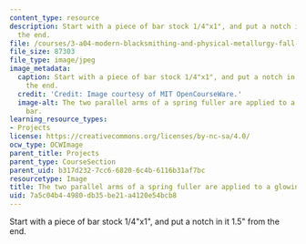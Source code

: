 ```yaml
---
content_type: resource
description: Start with a piece of bar stock 1/4"x1", and put a notch in it 1.5" from
  the end.
file: /courses/3-a04-modern-blacksmithing-and-physical-metallurgy-fall-2008/7a5c04b44980db35be21a4120e54bcb8_049.jpg
file_size: 87303
file_type: image/jpeg
image_metadata:
  caption: Start with a piece of bar stock 1/4"x1", and put a notch in it 1.5" from
    the end.
  credit: 'Credit: Image courtesy of MIT OpenCourseWare.'
  image-alt: The two parallel arms of a spring fuller are applied to a glowing red
    bar.
learning_resource_types:
- Projects
license: https://creativecommons.org/licenses/by-nc-sa/4.0/
ocw_type: OCWImage
parent_title: Projects
parent_type: CourseSection
parent_uid: b317d232-7cc6-6820-6c4b-6116b31af7bc
resourcetype: Image
title: The two parallel arms of a spring fuller are applied to a glowing red bar
uid: 7a5c04b4-4980-db35-be21-a4120e54bcb8
---
```

Start with a piece of bar stock 1/4"x1", and put a notch in it 1.5" from the end.